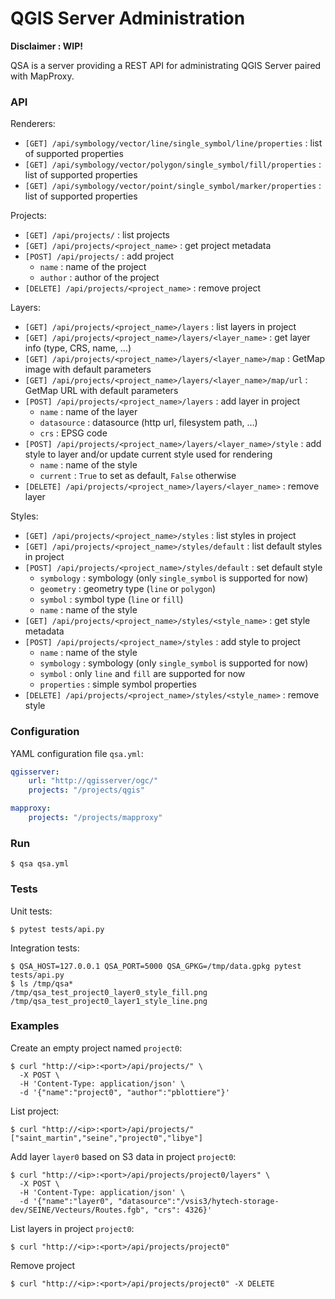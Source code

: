 # QGIS Server Administration

**Disclaimer : WIP!**

QSA is a server providing a REST API for administrating QGIS Server paired with
MapProxy.

### API

Renderers:

- `[GET] /api/symbology/vector/line/single_symbol/line/properties` : list of supported properties
- `[GET] /api/symbology/vector/polygon/single_symbol/fill/properties` : list of supported properties
- `[GET] /api/symbology/vector/point/single_symbol/marker/properties` : list of supported properties

Projects:

- `[GET] /api/projects/` : list projects
- `[GET] /api/projects/<project_name>` : get project metadata
- `[POST] /api/projects/` : add project
    - `name` : name of the project
    - `author` : author of the project
- `[DELETE] /api/projects/<project_name>` : remove project

Layers:

- `[GET] /api/projects/<project_name>/layers` : list layers in project
- `[GET] /api/projects/<project_name>/layers/<layer_name>` : get layer info (type, CRS, name, ...)
- `[GET] /api/projects/<project_name>/layers/<layer_name>/map` : GetMap image with default parameters
- `[GET] /api/projects/<project_name>/layers/<layer_name>/map/url` : GetMap URL with default parameters
- `[POST] /api/projects/<project_name>/layers` : add layer in project
    - `name` : name of the layer
    - `datasource` : datasource (http url, filesystem path, ...)
    - `crs` : EPSG code
- `[POST] /api/projects/<project_name>/layers/<layer_name>/style` : add style to layer and/or update current style used for rendering
    - `name` : name of the style
    - `current` : `True` to set as default, `False` otherwise
- `[DELETE] /api/projects/<project_name>/layers/<layer_name>` : remove layer

Styles:

- `[GET] /api/projects/<project_name>/styles` : list styles in project
- `[GET] /api/projects/<project_name>/styles/default` : list default styles in project
- `[POST] /api/projects/<project_name>/styles/default` : set default style
    - `symbology` : symbology (only `single_symbol` is supported for now)
    - `geometry` : geometry type (`line` or `polygon`)
    - `symbol` : symbol type (`line` or `fill`)
    - `name` : name of the style
- `[GET] /api/projects/<project_name>/styles/<style_name>` : get style metadata
- `[POST] /api/projects/<project_name>/styles` : add style to project
    - `name` : name of the style
    - `symbology` : symbology (only `single_symbol` is supported for now)
    - `symbol` : only `line` and `fill` are supported for now
    - `properties` : simple symbol properties
- `[DELETE] /api/projects/<project_name>/styles/<style_name>` : remove style


### Configuration

YAML configuration file `qsa.yml`:

``` yaml
qgisserver:
    url: "http://qgisserver/ogc/"
    projects: "/projects/qgis"

mapproxy:
    projects: "/projects/mapproxy"
```


### Run

``` console
$ qsa qsa.yml
```


### Tests

Unit tests:

```` console
$ pytest tests/api.py
````

Integration tests:

```` console
$ QSA_HOST=127.0.0.1 QSA_PORT=5000 QSA_GPKG=/tmp/data.gpkg pytest tests/api.py
$ ls /tmp/qsa*
/tmp/qsa_test_project0_layer0_style_fill.png  /tmp/qsa_test_project0_layer1_style_line.png
````

### Examples

Create an empty project named `project0`:

```` console
$ curl "http://<ip>:<port>/api/projects/" \
  -X POST \
  -H 'Content-Type: application/json' \
  -d '{"name":"project0", "author":"pblottiere"}'
````

List project:

```` console
$ curl "http://<ip>:<port>/api/projects/"
["saint_martin","seine","project0","libye"]
````

Add layer `layer0` based on S3 data in project `project0`:

```` console
$ curl "http://<ip>:<port>/api/projects/project0/layers" \
  -X POST \
  -H 'Content-Type: application/json' \
  -d '{"name":"layer0", "datasource":"/vsis3/hytech-storage-dev/SEINE/Vecteurs/Routes.fgb", "crs": 4326}'
````

List layers in project `project0`:

```` console
$ curl "http://<ip>:<port>/api/projects/project0"
````

Remove project

```` console
$ curl "http://<ip>:<port>/api/projects/project0" -X DELETE
````
